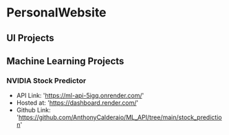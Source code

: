 # PersonalWebsite

## UI Projects


## Machine Learning Projects

### NVIDIA Stock Predictor

- API Link: 'https://ml-api-5igq.onrender.com/'
- Hosted at: 'https://dashboard.render.com/'
- Github Link: 'https://github.com/AnthonyCalderaio/ML_API/tree/main/stock_prediction'
